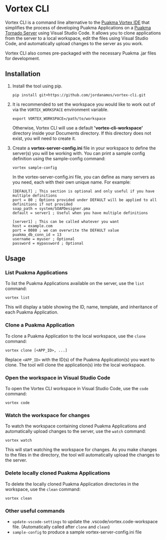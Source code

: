 # Vortex CLI

Vortex CLI is a command line alternative to the [Puakma Vortex IDE](https://github.com/brendonupson/PuakmaVortex) that simplifies the process of developing Puakma Applications on a [Puakma Tornado Server](https://github.com/brendonupson/Puakma) using Visual Studio Code. It allows you to clone applications from the server to a local workspace, edit the files using Visual Studio Code, and automatically upload changes to the server as you work.

Vortex CLI also comes pre-packaged with the necessary Puakma .jar files for development.

## Installation

1. Install the tool using pip.

   ```
   pip install git+https://github.com/jordanamos/vortex-cli.git
   ```

2. It is recommended to set the workspace you would like to work out of via the `VORTEX_WORKSPACE` environment variable.

   ```
   export VORTEX_WORKSPACE=/path/to/workspace
   ```

   Otherwise, Vortex CLI will use a default **'vortex-cli-workspace'** directory inside your Documents directory.
   If this directory does not exist, you will need to create it.

3. Create a **vortex-server-config.ini** file in your workspace to define the server(s) you will be working with.
   You can print a sample config definition using the sample-config command:

   ```
   vortex sample-config
   ```

   In the vortex-server-config.ini file, you can define as many servers as you need, each with their own unique name. For example:

   ```
   [DEFAULT] ; This section is optional and only useful if you have multiple definitions
   port = 80 ; Options provided under DEFAULT will be applied to all definitions if not provided
   soap_path = system/SOAPDesigner.pma
   default = server1 ; Useful when you have multiple definitions

   [server1] ; This can be called whatever you want
   host = example.com
   port = 8080 ; we can overwrite the DEFAULT value
   puakma_db_conn_id = 13
   username = myuser ; Optional
   password = mypassword ; Optional
   ```

## Usage

### List Puakma Applications

To list the Puakma Applications available on the server, use the `list` command:

```
vortex list
```

This will display a table showing the ID, name, template, and inheritance of each Puakma Application.

### Clone a Puakma Application

To clone a Puakma Application to the local workspace, use the `clone` command:

```
vortex clone [<APP_ID>, ...]
```

Replace `<APP_ID>` with the ID(s) of the Puakma Application(s) you want to clone. The tool will clone the application(s) into the local workspace.

### Open the workspace in Visual Studio Code

To open the Vortex CLI workspace in Visual Studio Code, use the `code` command:

```
vortex code
```


### Watch the workspace for changes

To watch the workspace containing cloned Puakma Applications and automatically upload changes to the server, use the `watch` command:

```
vortex watch
```

This will start watching the workspace for changes. As you make changes to the files in the directory, the tool will automatically upload the changes to the server.


### Delete locally cloned Puakma Applications

To delete the locally cloned Puakma Application directories in the workspace, use the `clean` command:

```
vortex clean
```

### Other useful commands

- `update-vscode-settings` to update the .vscode/vortex.code-workspace file. (Automatically called after `clone` and `clean`)
- `sample-config` to produce a sample vortex-server-config.ini file
